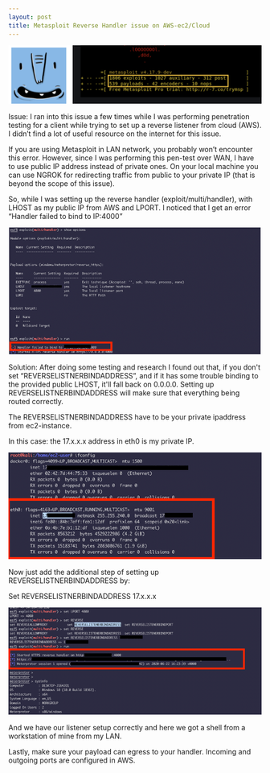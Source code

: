 ```yaml
---
layout: post
title: Metasploit Reverse Handler issue on AWS-ec2/Cloud 
---
```

![](/images/2020-6-22-Meta-AWS/0.png)


Issue: I ran into this issue a few times while I was performing penetration testing for a client while trying to set up a reverse listener from cloud (AWS). I didn’t find a lot of useful resource on the internet for this issue.

If you are using Metasploit in LAN network, you probably won’t encounter this error. However, since I was performing this pen-test over WAN, I have to use public IP address instead of private ones. On your local machine you can use NGROK for redirecting traffic from public to your private IP (that is beyond the scope of this issue). 

So, while I was setting up the reverse handler (exploit/multi/handler), with LHOST as my public IP from AWS and LPORT. I noticed that I get an error “Handler failed to bind to IP:4000”

![](/images/2020-6-22-Meta-AWS/1.png)


Solution: After doing some testing and research I found out that, if you don't set “REVERSELISTNERBINDADDRESS”, and if it has some trouble binding to the provided public LHOST, it'll fall back on 0.0.0.0. Setting up REVERSELISTNERBINDADDRESS will make sure that everything being routed correctly.


The REVERSELISTNERBINDADDRESS have to be your private ipaddress from ec2-instance.

In this case: the 17.x.x.x address in eth0 is my private IP.

![](/images/2020-6-22-Meta-AWS/2.png)

Now just add the additional step of setting up REVERSELISTNERBINDADDRESS by:

Set REVERSELISTNERBINDADDRESS 17.x.x.x

![](/images/2020-6-22-Meta-AWS/3.png)

And we have our listener setup correctly and here we got a shell from a workstation of mine from my LAN.

Lastly, make sure your payload can egress to your handler. Incoming and outgoing ports are configured in AWS.

